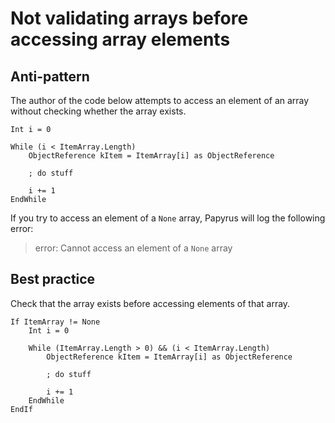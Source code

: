 <!-- TITLE: Not validating arrays before accessing array elements -->

# Not validating arrays before accessing array elements
## Anti-pattern

The author of the code below attempts to access an element of an array without checking whether the array exists.

```
Int i = 0

While (i < ItemArray.Length)
	ObjectReference kItem = ItemArray[i] as ObjectReference
	
	; do stuff
	
	i += 1
EndWhile
```

If you try to access an element of a `None` array, Papyrus will log the following error:

> error: Cannot access an element of a `None` array

## Best practice

Check that the array exists before accessing elements of that array.

```
If ItemArray != None
	Int i = 0
	
	While (ItemArray.Length > 0) && (i < ItemArray.Length)
		ObjectReference kItem = ItemArray[i] as ObjectReference

		; do stuff

		i += 1
	EndWhile
EndIf
```
